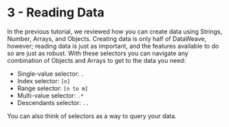 # 3 - Reading Data

In the previous tutorial, we reviewed how you can create data using Strings, Number, Arrays, and Objects. Creating data is only half of DataWeave, however; reading data is just as important, and the features available to do so are just as robust. With these selectors you can navigate any combination of Objects and Arrays to get to the data you need:

* Single-value selector: `.`
* Index selector: `[n]`
* Range selector: `[n to m]`
* Multi-value selector: `.*`
* Descendants selector: `..`

You can also think of selectors as a way to query your data.
